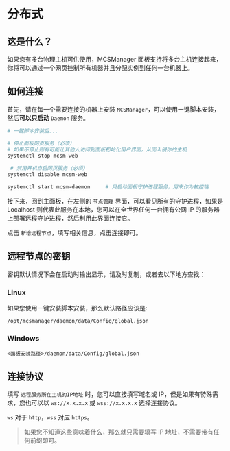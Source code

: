 # 分布式

## 这是什么？

如果您有多台物理主机可供使用，MCSManager 面板支持将多台主机连接起来，你将可以通过一个网页控制所有机器并且分配实例到任何一台机器上。

## 如何连接

首先，请在每一个需要连接的机器上安装 `MCSManager`，可以使用一键脚本安装，然后**可以只启动** `Daemon` 服务。

```bash
# 一键脚本安装后...

# 停止面板网页服务（必须）
# 如果不停止则有可能让其他人访问到面板初始化用户界面，从而入侵你的主机
systemctl stop mcsm-web

 # 禁用开机自启网页服务（必须）
systemctl disable mcsm-web

systemctl start mcsm-daemon     # 只启动面板守护进程服务，用来作为被控端
```

接下来，回到主面板，在左侧的 `节点管理` 界面，可以看见所有的守护进程，如果是 Localhost 则代表此服务在本地，您可以在全世界任何一台拥有公网 IP 的服务器上部署远程守护进程，然后利用此界面连接它。

点击 `新增远程节点`，填写相关信息，点击连接即可。

## 远程节点的密钥

密钥默认情况下会在启动时输出显示，请及时复制，或者去以下地方查找：

### Linux

如果您使用一键安装脚本安装，那么默认路径应该是:

`/opt/mcsmanager/daemon/data/Config/global.json`

### Windows

`<面板安装路径>/daemon/data/Config/global.json`

## 连接协议

填写 `远程服务所在主机的IP地址` 时，您可以直接填写域名或 IP，但是如果有特殊需求，您也可以以 `ws://x.x.x.x` 或 `wss://x.x.x.x` 选择连接协议。

`ws` 对于 `http`，`wss` 对应 `https`。

> 如果您不知道这些意味着什么，那么就只需要填写 IP 地址，不需要带有任何前缀即可。

